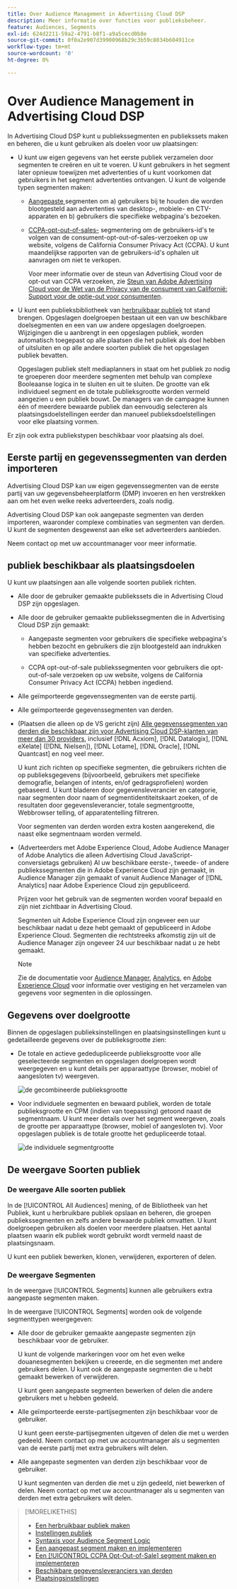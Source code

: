 ```yaml
---
title: Over Audience Management in Advertising Cloud DSP
description: Meer informatie over functies voor publieksbeheer.
feature: Audiences, Segments
exl-id: 624d2211-59a2-4791-b8f1-a9a5cecd0b8e
source-git-commit: 0f0a2e907d39900968b29c3b59c8034b604911ce
workflow-type: tm+mt
source-wordcount: '0'
ht-degree: 0%

---
```


# Over Audience Management in Advertising Cloud DSP

In Advertising Cloud DSP kunt u publiekssegmenten en publiekssets maken en beheren, die u kunt gebruiken als doelen voor uw plaatsingen:

* U kunt uw eigen gegevens van het eerste publiek verzamelen door segmenten te creëren en uit te voeren. U kunt gebruikers in het segment later opnieuw toewijzen met advertenties of u kunt voorkomen dat gebruikers in het segment advertenties ontvangen. U kunt de volgende typen segmenten maken:

   * [Aangepaste ](/help/dsp/audiences/custom-segment-create.md) segmenten om a) gebruikers bij te houden die worden blootgesteld aan advertenties van desktop-, mobiele- en CTV-apparaten en b) gebruikers die specifieke webpagina&#39;s bezoeken.

   * [CCPA-opt-out-of-sales-](/help/dsp/audiences/ccpa-opt-out-segment-create.md) segmentering om de gebruikers-id&#39;s te volgen van de consument-opt-out-of-sales-verzoeken op uw website, volgens de California Consumer Privacy Act (CCPA). U kunt maandelijkse rapporten van de gebruikers-id&#39;s ophalen uit aanvragen om niet te verkopen.

      Voor meer informatie over de steun van Advertising Cloud voor de opt-out van CCPA verzoeken, zie [Steun van Adobe Advertising Cloud voor de Wet van de Privacy van de consument van Californië: Support voor de optie-out voor consumenten](https://experienceleague.adobe.com/docs/advertising-cloud/privacy/ad-cloud-ccpa-opt-out-of-sale.html).

* U kunt een publieksbibliotheek van [herbruikbaar publiek](/help/dsp/audiences/reusable-audience-create.md) tot stand brengen. Opgeslagen doelgroepen bestaan uit een van uw beschikbare doelsegmenten en een van uw andere opgeslagen doelgroepen. Wijzigingen die u aanbrengt in een opgeslagen publiek, worden automatisch toegepast op alle plaatsen die het publiek als doel hebben of uitsluiten en op alle andere soorten publiek die het opgeslagen publiek bevatten.

   Opgeslagen publiek stelt mediaplanners in staat om het publiek zo nodig te groeperen door meerdere segmenten met behulp van complexe Booleaanse logica in te sluiten en uit te sluiten. De grootte van elk individueel segment en de totale publieksgrootte worden vermeld aangezien u een publiek bouwt. De managers van de campagne kunnen één of meerdere bewaarde publiek dan eenvoudig selecteren als plaatsingsdoelstellingen eerder dan manueel publieksdoelstellingen voor elke plaatsing vormen.

Er zijn ook extra publiekstypen beschikbaar voor plaatsing als doel.

## Eerste partij en gegevenssegmenten van derden importeren

Advertising Cloud DSP kan uw eigen gegevenssegmenten van de eerste partij van uw gegevensbeheerplatform (DMP) invoeren en hen verstrekken aan om het even welke reeks adverteerders, zoals nodig.

Advertising Cloud DSP kan ook aangepaste segmenten van derden importeren, waaronder complexe combinaties van segmenten van derden. U kunt de segmenten desgewenst aan elke set adverteerders aanbieden.

Neem contact op met uw accountmanager voor meer informatie.

## publiek beschikbaar als plaatsingsdoelen

U kunt uw plaatsingen aan alle volgende soorten publiek richten.

* Alle door de gebruiker gemaakte publiekssets die in Advertising Cloud DSP zijn opgeslagen.

* Alle door de gebruiker gemaakte publiekssegmenten die in Advertising Cloud DSP zijn gemaakt:

   * Aangepaste segmenten voor gebruikers die specifieke webpagina&#39;s hebben bezocht en gebruikers die zijn blootgesteld aan indrukken van specifieke advertenties.

   * CCPA opt-out-of-sale publiekssegmenten voor gebruikers die opt-out-of-sale verzoeken op uw website, volgens de California Consumer Privacy Act (CCPA) hebben ingediend.

* Alle geïmporteerde gegevenssegmenten van de eerste partij.

* Alle geïmporteerde gegevenssegmenten van derden.

* (Plaatsen die alleen op de VS gericht zijn) [Alle gegevenssegmenten van derden die beschikbaar zijn voor Advertising Cloud DSP-klanten van meer dan 30 providers](/help/dsp/audiences/third-party-data-providers.md), inclusief [!DNL Acxiom], [!DNL Datalogix], [!DNL eXelate] ([!DNL Nielsen]), [!DNL Lotame], [!DNL Oracle], [!DNL Quantcast] en nog veel meer.

   U kunt zich richten op specifieke segmenten, die gebruikers richten die op publieksgegevens (bijvoorbeeld, gebruikers met specifieke demografie, belangen of intents, en/of gedragsprofielen) worden gebaseerd. U kunt bladeren door gegevensleverancier en categorie, naar segmenten door naam of segmentidentiteitskaart zoeken, of de resultaten door gegevensleverancier, totale segmentgrootte, Webbrowser telling, of apparatentelling filtreren.

   Voor segmenten van derden worden extra kosten aangerekend, die naast elke segmentnaam worden vermeld.

* (Adverteerders met Adobe Experience Cloud, Adobe Audience Manager of Adobe Analytics die alleen Advertising Cloud JavaScript-conversietags gebruiken) Al uw beschikbare eerste-, tweede- of andere publiekssegmenten die in Adobe Experience Cloud zijn gemaakt, in Audience Manager zijn gemaakt of vanuit Audience Manager of [!DNL Analytics] naar Adobe Experience Cloud zijn gepubliceerd.

   Prijzen voor het gebruik van de segmenten worden vooraf bepaald en zijn niet zichtbaar in Advertising Cloud.  <!-- Verify -->

   Segmenten uit Adobe Experience Cloud zijn ongeveer een uur beschikbaar nadat u deze hebt gemaakt of gepubliceerd in Adobe Experience Cloud. Segmenten die rechtstreeks afkomstig zijn uit de Audience Manager zijn ongeveer 24 uur beschikbaar nadat u ze hebt gemaakt. <!-- Verify all -->

   >[!NOTE]
   >
   >Zie de documentatie voor [Audience Manager](https://experienceleague.adobe.com/docs/audience-manager/user-guide/aam-home.html), [Analytics](https://experienceleague.adobe.com/docs/analytics/landing/home.html), en [Adobe Experience Cloud](https://experienceleague.adobe.com/docs/core-services/interface/audiences/audience-library.html) voor informatie over vestiging en het verzamelen van gegevens voor segmenten in die oplossingen.

## Gegevens over doelgrootte

Binnen de opgeslagen publieksinstellingen en plaatsingsinstellingen kunt u gedetailleerde gegevens over de publieksgrootte zien:

* De totale en actieve gededupliceerde publieksgrootte voor alle geselecteerde segmenten en opgeslagen doelgroepen wordt weergegeven en u kunt details per apparaattype (browser, mobiel of aangesloten tv) weergeven.

   ![de gecombineerde publieksgrootte](/help/dsp/assets/audience-size.png)

* Voor individuele segmenten en bewaard publiek, worden de totale publieksgrootte en CPM (indien van toepassing) getoond naast de segmentnaam. U kunt meer details over het segment weergeven, zoals de grootte per apparaattype (browser, mobiel of aangesloten tv). Voor opgeslagen publiek is de totale grootte het gedupliceerde totaal.

   ![de individuele segmentgrootte](/help/dsp/assets/audience-size-segment.png)

## De weergave Soorten publiek

### De weergave Alle soorten publiek

In de [!UICONTROL All Audiences] mening, of de Bibliotheek van het Publiek, kunt u herbruikbare publiek opslaan en beheren, die groepen publiekssegmenten en zelfs andere bewaarde publiek omvatten. U kunt doelgroepen gebruiken als doelen voor meerdere plaatsen. Het aantal plaatsen waarin elk publiek wordt gebruikt wordt vermeld naast de plaatsingsnaam.

U kunt een publiek bewerken, klonen, verwijderen, exporteren of delen.

### De weergave Segmenten

In de weergave [!UICONTROL Segments] kunnen alle gebruikers extra aangepaste segmenten maken.

In de weergave [!UICONTROL Segments] worden ook de volgende segmenttypen weergegeven:

* Alle door de gebruiker gemaakte aangepaste segmenten zijn beschikbaar voor de gebruiker.

   U kunt de volgende markeringen voor om het even welke douanesegmenten bekijken u creeerde, en die segmenten met andere gebruikers delen. U kunt ook de aangepaste segmenten die u hebt gemaakt bewerken of verwijderen.

   U kunt geen aangepaste segmenten bewerken of delen die andere gebruikers met u hebben gedeeld.

* Alle geïmporteerde eerste-partijsegmenten zijn beschikbaar voor de gebruiker.

   U kunt geen eerste-partijsegmenten uitgeven of delen die met u werden gedeeld. Neem contact op met uw accountmanager als u segmenten van de eerste partij met extra gebruikers wilt delen.

* Alle aangepaste segmenten van derden zijn beschikbaar voor de gebruiker.

   U kunt segmenten van derden die met u zijn gedeeld, niet bewerken of delen. Neem contact op met uw accountmanager als u segmenten van derden met extra gebruikers wilt delen.

>[!MORELIKETHIS]
>
>* [Een herbruikbaar publiek maken](reusable-audience-create.md)
>* [Instellingen publiek](audience-settings.md)
>* [Syntaxis voor Audience Segment Logic](audience-segment-logic-syntax.md)
>* [Een aangepast segment maken en implementeren](custom-segment-create.md)
>* [Een  [!UICONTROL CCPA Opt-Out-of-Sale] segment maken en implementeren](ccpa-opt-out-segment-create.md)
>* [Beschikbare gegevensleveranciers van derden](third-party-data-providers.md)
>* [Plaatsingsinstellingen](/help/dsp/campaign-management/placements/placement-settings.md)

